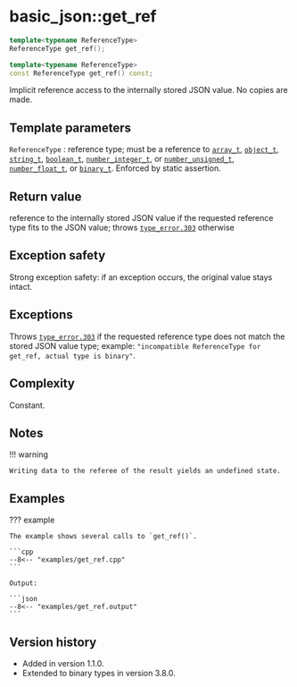 # basic_json::get_ref

```cpp
template<typename ReferenceType>
ReferenceType get_ref();

template<typename ReferenceType>
const ReferenceType get_ref() const;
```

Implicit reference access to the internally stored JSON value. No copies are made.

## Template parameters

`ReferenceType`
:   reference type; must be a reference to [`array_t`](array_t.md), [`object_t`](object_t.md),
    [`string_t`](string_t.md), [`boolean_t`](boolean_t.md), [`number_integer_t`](number_integer_t.md), or
    [`number_unsigned_t`](number_unsigned_t.md), [`number_float_t`](number_float_t.md), or [`binary_t`](binary_t.md).
    Enforced by static assertion.

## Return value

reference to the internally stored JSON value if the requested reference type fits to the JSON value; throws
[`type_error.303`](../../home/exceptions.md#jsonexceptiontype_error303) otherwise

## Exception safety

Strong exception safety: if an exception occurs, the original value stays intact.

## Exceptions

Throws [`type_error.303`](../../home/exceptions.md#jsonexceptiontype_error303) if the requested reference type does not
match the stored JSON value type; example: `"incompatible ReferenceType for get_ref, actual type is binary"`.

## Complexity

Constant.

## Notes

!!! warning

    Writing data to the referee of the result yields an undefined state.

## Examples

??? example

    The example shows several calls to `get_ref()`.
    
    ```cpp
    --8<-- "examples/get_ref.cpp"
    ```
    
    Output:
    
    ```json
    --8<-- "examples/get_ref.output"
    ```

## Version history

- Added in version 1.1.0.
- Extended to binary types in version 3.8.0.
